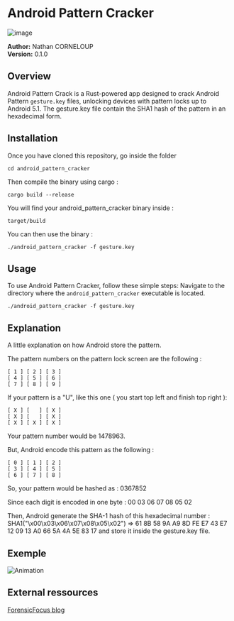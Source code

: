 # Android Pattern Cracker

![image](https://github.com/Natounet/Tools/assets/70477133/e20f5444-a33f-4058-a16f-09cc41f65b76)

**Author:** Nathan CORNELOUP  
**Version:** 0.1.0

## Overview

Android Pattern Crack is a Rust-powered app designed to crack Android Pattern `gesture.key` files, unlocking devices with pattern locks up to Android 5.1.
The gesture.key file contain the SHA1 hash of the pattern in an hexadecimal form.

## Installation

Once you have cloned this repository, go inside the folder
```
cd android_pattern_cracker
```

Then compile the binary using cargo :
```
cargo build --release
```

You will find your android_pattern_cracker binary inside :
```
target/build
```

You can then use the binary :
```
./android_pattern_cracker -f gesture.key
```

## Usage

To use Android Pattern Cracker, follow these simple steps:
Navigate to the directory where the `android_pattern_cracker` executable is located.

```
./android_pattern_cracker -f gesture.key
```

## Explanation

A little explanation on how Android store the pattern.

The pattern numbers on the pattern lock screen are the following : 
```
[ 1 ] [ 2 ] [ 3 ]
[ 4 ] [ 5 ] [ 6 ]
[ 7 ] [ 8 ] [ 9 ]
```

If your pattern is a "U", like this one ( you start top left and finish top right ):
```
[ X ] [   ] [ X ]
[ X ] [   ] [ X ]
[ X ] [ X ] [ X ]
```
Your pattern number would be 1478963.

But, Android encode this pattern as the following :
```
[ 0 ] [ 1 ] [ 2 ]
[ 3 ] [ 4 ] [ 5 ]
[ 6 ] [ 7 ] [ 8 ]
```

So, your pattern would be hashed as : 0367852

Since each digit is encoded in one byte : 00 03 06 07 08 05 02 

Then, Android generate the SHA-1 hash of this hexadecimal number : SHA1("\x00\x03\x06\x07\x08\x05\x02") =>  61 8B 58 9A A9 8D FE E7 43 E7 12 09 13 A0 66 5A 4A 5E 83 17
and store it inside the gesture.key file.

## Exemple

![Animation](https://github.com/Natounet/Tools/assets/70477133/d4d77b73-0083-48b2-870f-bb45edb35fa7)


## External ressources
[ForensicFocus blog](https://www.forensicfocus.com/articles/android-forensics-study-of-password-and-pattern-lock-protection/)

